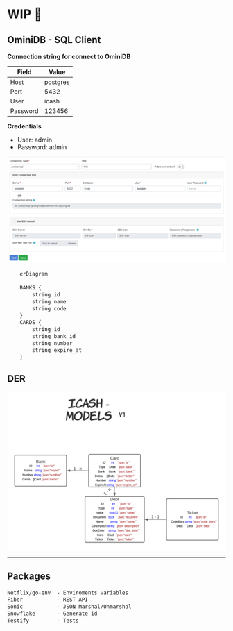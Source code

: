 # WIP :wrench:

## OminiDB - SQL Client

**Connection string for connect to OminiDB**

| Field    | Value    |
| -------- | -------  |
| Host     | postgres |
| Port     | 5432     |
| User     | icash    |
| Password | 123456   |


**Credentials**
- User: admin
- Password: admin

![connection_string_example](https://github.com/ntferr/icash/blob/main/assets/db_connection_string_example.png)


```mermaid
    erDiagram

    BANKS {
        string id
        string name
        string code
    }
    CARDS {
        string id
        string bank_id
        string number
        string expire_at
    }
```

## DER
![arquitetura-banco](https://github.com/ntferr/icash/blob/main/assets/der.png)

---
## Packages

    Netflix/go-env  - Enviroments variables
    Fiber           - REST API
    Sonic           - JSON Marshal/Unmarshal 
    Snowflake       - Generate id
    Testify         - Tests
    